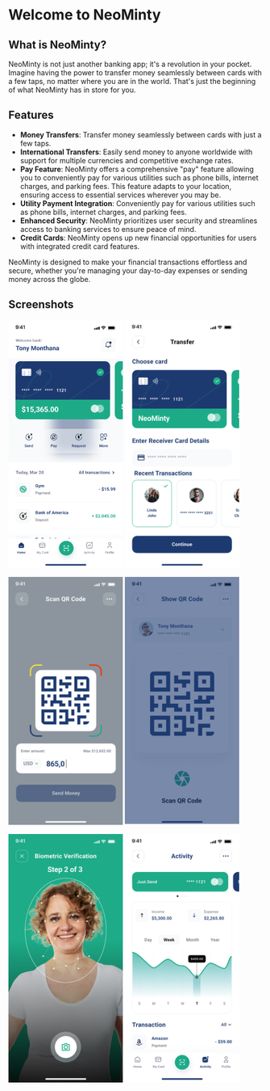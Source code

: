 # Welcome to NeoMinty

## What is NeoMinty?
NeoMinty is not just another banking app; it's a revolution in your pocket. Imagine having the power to transfer money seamlessly between cards with a few taps, no matter where you are in the world. That's just the beginning of what NeoMinty has in store for you.

## Features
- **Money Transfers**: Transfer money seamlessly between cards with just a few taps.
- **International Transfers**: Easily send money to anyone worldwide with support for multiple currencies and competitive exchange rates.
- **Pay Feature**: NeoMinty offers a comprehensive "pay" feature allowing you to conveniently pay for various utilities such as phone bills, internet charges, and parking fees. This feature adapts to your location, ensuring access to essential services wherever you may be.
- **Utility Payment Integration**: Conveniently pay for various utilities such as phone bills, internet charges, and parking fees.
- **Enhanced Security**: NeoMinty prioritizes user security and streamlines access to banking services to ensure peace of mind.
- **Credit Cards**: NeoMinty opens up new financial opportunities for users with integrated credit card features.

NeoMinty is designed to make your financial transactions effortless and secure, whether you're managing your day-to-day expenses or sending money across the globe.

## Screenshots

<p float="left">
  <img src="https://github.com/karenxpn/Banking/blob/main/images/Home.png?raw=true" width="45%" />
  <img src="https://github.com/karenxpn/Banking/blob/main/images/Transfer%20Money.png?raw=true" width="45%" /> 
</p>

<p float="left">
  <img src="https://github.com/karenxpn/Banking/blob/main/images/Scan%20QR%20Code.jpg?raw=true" width="45%" /> 
    <img src="https://github.com/karenxpn/Banking/blob/main/images/Select%20card.jpg?raw=true" width="45%" />
</p>

<p float="left">
  <img src="https://github.com/karenxpn/Banking/blob/main/images/Liveness%20check.jpg?raw=true" width="45%" />
  <img src="https://github.com/karenxpn/Banking/blob/main/images/Activity%20Report.jpg?raw=true" width="45%" /> 
</p>
